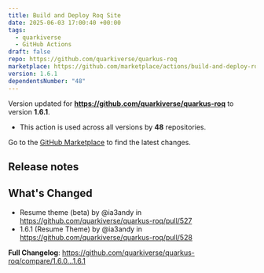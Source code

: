```yaml
---
title: Build and Deploy Roq Site
date: 2025-06-03 17:00:40 +00:00
tags:
  - quarkiverse
  - GitHub Actions
draft: false
repo: https://github.com/quarkiverse/quarkus-roq
marketplace: https://github.com/marketplace/actions/build-and-deploy-roq-site
version: 1.6.1
dependentsNumber: "48"
---
```



Version updated for **https://github.com/quarkiverse/quarkus-roq** to version **1.6.1**.
- This action is used across all versions by **48** repositories.

Go to the [GitHub Marketplace](https://github.com/marketplace/actions/build-and-deploy-roq-site) to find the latest changes.

## Release notes

## What's Changed
* Resume theme (beta) by @ia3andy in https://github.com/quarkiverse/quarkus-roq/pull/527
* 1.6.1 (Resume Theme) by @ia3andy in https://github.com/quarkiverse/quarkus-roq/pull/528


**Full Changelog**: https://github.com/quarkiverse/quarkus-roq/compare/1.6.0...1.6.1
